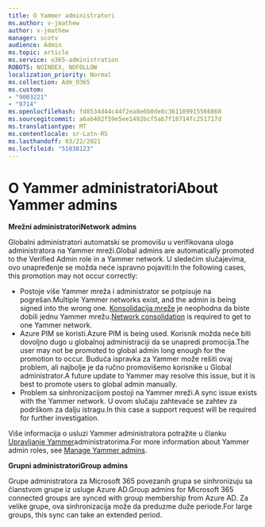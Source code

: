 ```yaml
---
title: O Yammer administratori
ms.author: v-jmathew
author: v-jmathew
manager: scotv
audience: Admin
ms.topic: article
ms.service: o365-administration
ROBOTS: NOINDEX, NOFOLLOW
localization_priority: Normal
ms.collection: Adm_O365
ms.custom:
- "9003221"
- "9714"
ms.openlocfilehash: fd8534d44c44f2ea8e6b0de8c361109915566868
ms.sourcegitcommit: a6ab402f59e5ee1492bcf5ab7f18714fc251717d
ms.translationtype: MT
ms.contentlocale: sr-Latn-RS
ms.lasthandoff: 03/22/2021
ms.locfileid: "51038123"
---
```

# <a name="about-yammer-admins"></a><span data-ttu-id="762ff-102">O Yammer administratori</span><span class="sxs-lookup"><span data-stu-id="762ff-102">About Yammer admins</span></span>

<span data-ttu-id="762ff-103">**Mrežni administratori**</span><span class="sxs-lookup"><span data-stu-id="762ff-103">**Network admins**</span></span>

<span data-ttu-id="762ff-104">Globalni administratori automatski se promovišu u verifikovana uloga administratora na Yammer mreži.</span><span class="sxs-lookup"><span data-stu-id="762ff-104">Global admins are automatically promoted to the Verified Admin role in a Yammer network.</span></span> <span data-ttu-id="762ff-105">U sledećim slučajevima, ovo unapređenje se možda neće ispravno pojaviti:</span><span class="sxs-lookup"><span data-stu-id="762ff-105">In the following cases, this promotion may not occur correctly:</span></span>

- <span data-ttu-id="762ff-106">Postoje više Yammer mreža i administrator se potpisuje na pogrešan.</span><span class="sxs-lookup"><span data-stu-id="762ff-106">Multiple Yammer networks exist, and the admin is being signed into the wrong one.</span></span> <span data-ttu-id="762ff-107">[Konsolidacija mreže](https://docs.microsoft.com/yammer/configure-your-yammer-network/consolidate-multiple-yammer-networks) je neophodna da biste dobili jednu Yammer mrežu.</span><span class="sxs-lookup"><span data-stu-id="762ff-107">[Network consolidation](https://docs.microsoft.com/yammer/configure-your-yammer-network/consolidate-multiple-yammer-networks) is required to get to one Yammer network.</span></span>
- <span data-ttu-id="762ff-108">Azure PIM se koristi.</span><span class="sxs-lookup"><span data-stu-id="762ff-108">Azure PIM is being used.</span></span> <span data-ttu-id="762ff-109">Korisnik možda neće biti dovoljno dugo u globalnoj administraciji da se unapredi promocija.</span><span class="sxs-lookup"><span data-stu-id="762ff-109">The user may not be promoted to global admin long enough for the promotion to occur.</span></span> <span data-ttu-id="762ff-110">Buduća ispravka za Yammer može rešiti ovaj problem, ali najbolje je da ručno promovišemo korisnike u Global administrator.</span><span class="sxs-lookup"><span data-stu-id="762ff-110">A future update to Yammer may resolve this issue, but it is best to promote users to global admin manually.</span></span>
- <span data-ttu-id="762ff-111">Problem sa sinhronizacijom postoji na Yammer mreži.</span><span class="sxs-lookup"><span data-stu-id="762ff-111">A sync issue exists with the Yammer network.</span></span> <span data-ttu-id="762ff-112">U ovom slučaju zahtevaće se zahtev za podrškom za dalju istragu.</span><span class="sxs-lookup"><span data-stu-id="762ff-112">In this case a support request will be required for further investigation.</span></span>

<span data-ttu-id="762ff-113">Više informacija o usluzi Yammer administratora potražite u članku [Upravljanje Yammer](https://docs.microsoft.com/yammer/manage-yammer-users/manage-yammer-admins)administratorima.</span><span class="sxs-lookup"><span data-stu-id="762ff-113">For more information about Yammer admin roles, see [Manage Yammer admins](https://docs.microsoft.com/yammer/manage-yammer-users/manage-yammer-admins).</span></span>

<span data-ttu-id="762ff-114">**Grupni administratori**</span><span class="sxs-lookup"><span data-stu-id="762ff-114">**Group admins**</span></span>

<span data-ttu-id="762ff-115">Grupe administratora za Microsoft 365 povezanih grupa se sinhronizuju sa članstvom grupe iz usluge Azure AD.</span><span class="sxs-lookup"><span data-stu-id="762ff-115">Group admins for Microsoft 365 connected groups are synced with group membership from Azure AD.</span></span> <span data-ttu-id="762ff-116">Za velike grupe, ova sinhronizacija može da preduzme duže periode.</span><span class="sxs-lookup"><span data-stu-id="762ff-116">For large groups, this sync can take an extended period.</span></span>
